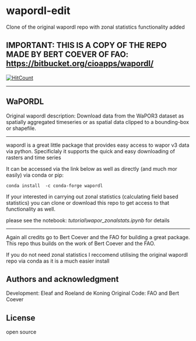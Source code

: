 # wapordl-edit

Clone of the original wapordl repo with zonal statistics functionality added

## IMPORTANT: THIS IS A COPY OF THE REPO MADE BY BERT COEVER OF FAO: https://bitbucket.org/cioapps/wapordl/ 


[![HitCount](https://hits.dwyl.com/operations@eleafcom/eLEAF-Github/wapordl-edit.svg?style=flat-square)](http://hits.dwyl.com/operations@eleafcom/eLEAF-Github/wapordl-edit) 

--------------

## WaPORDL

Original wapordl description: Download data from the WaPOR3 dataset as spatially aggregated timeseries or as spatial data clipped to a bounding-box or shapefile.

--------------

wapordl is a great little package that provides easy access to wapor v3 data via python. Specificlaly it supports the quick and easy downloading of rasters and time series

It can be accessed via the link below as well as directly (and much mor easily) via conda or pip:

    conda install  -c conda-forge wapordl

If your interested in carrying out zonal statistics (calculating field based statistics) you can clone or download this repo to get access to that functionality as well.

please see the notebook: *tutorial\wapor_zonalstats.ipynb* for details

--------------

Again all credits go to Bert Coever and the FAO for building a great package. This repo thus builds on the work of Bert Coever and the FAO.

If you do not need zonal statistics I reccomend utilising the original wapordl repo via conda as it is a much easier install

## Authors and acknowledgment
Development: Eleaf and Roeland de Koning
Original Code: FAO and Bert Coever

## License
open source
